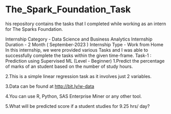 # The_Spark_Foundation_Task
his repository contains the tasks that I completed while working as an intern for The Sparks Foundation.

Internship Category - Data Science and Business Analytics
Internship Duration - 2 Month ( September-2023 )
Internship Type - Work from Home In this internship, we were provided various Tasks and I was able to successfully complete the tasks within the given time-frame.
Task-1 : Prediction using Supervised ML (Level - Beginner)
1.Predict the percentage of marks of an student based on the number of study hours.

2.This is a simple linear regression task as it involves just 2 variables.

3.Data can be found at http://bit.ly/w-data

4.You can use R, Python, SAS Enterprise Miner or any other tool.

5.What will be predicted score if a student studies for 9.25 hrs/ day?
